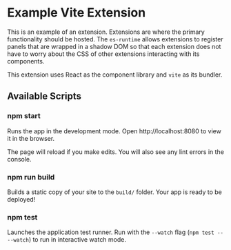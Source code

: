 # Example Vite Extension

This is an example of an extension.
Extensions are where the primary functionality should be hosted.
The `es-runtime` allows extensions to register panels that
are wrapped in a shadow DOM so that each extension does not
have to worry about the CSS of other extensions interacting
with its components.

This extension uses React as the component library and `vite` as its bundler.

## Available Scripts

### npm start

Runs the app in the development mode.
Open http://localhost:8080 to view it in the browser.

The page will reload if you make edits.
You will also see any lint errors in the console.

### npm run build

Builds a static copy of your site to the `build/` folder.
Your app is ready to be deployed!

### npm test

Launches the application test runner.
Run with the `--watch` flag (`npm test -- --watch`) to run in interactive watch mode.

